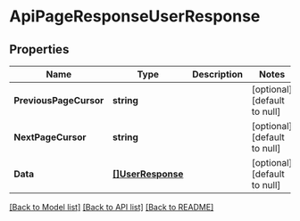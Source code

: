 # ApiPageResponseUserResponse

## Properties
Name | Type | Description | Notes
------------ | ------------- | ------------- | -------------
**PreviousPageCursor** | **string** |  | [optional] [default to null]
**NextPageCursor** | **string** |  | [optional] [default to null]
**Data** | [**[]UserResponse**](UserResponse.md) |  | [optional] [default to null]

[[Back to Model list]](../README.md#documentation-for-models) [[Back to API list]](../README.md#documentation-for-api-endpoints) [[Back to README]](../README.md)


